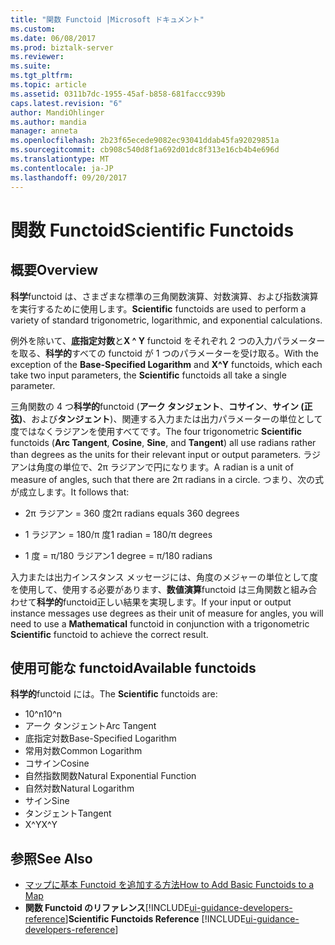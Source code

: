 ```yaml
---
title: "関数 Functoid |Microsoft ドキュメント"
ms.custom: 
ms.date: 06/08/2017
ms.prod: biztalk-server
ms.reviewer: 
ms.suite: 
ms.tgt_pltfrm: 
ms.topic: article
ms.assetid: 0311b7dc-1955-45af-b858-681faccc939b
caps.latest.revision: "6"
author: MandiOhlinger
ms.author: mandia
manager: anneta
ms.openlocfilehash: 2b23f65ecede9082ec93041ddab45fa92029851a
ms.sourcegitcommit: cb908c540d8f1a692d01dc8f313e16cb4b4e696d
ms.translationtype: MT
ms.contentlocale: ja-JP
ms.lasthandoff: 09/20/2017
---
```

# <a name="scientific-functoids"></a><span data-ttu-id="6b312-102">関数 Functoid</span><span class="sxs-lookup"><span data-stu-id="6b312-102">Scientific Functoids</span></span>

## <a name="overview"></a><span data-ttu-id="6b312-103">概要</span><span class="sxs-lookup"><span data-stu-id="6b312-103">Overview</span></span>
<span data-ttu-id="6b312-104">**科学**functoid は、さまざまな標準の三角関数演算、対数演算、および指数演算を実行するために使用します。</span><span class="sxs-lookup"><span data-stu-id="6b312-104">**Scientific** functoids are used to perform a variety of standard trigonometric, logarithmic, and exponential calculations.</span></span>  
  
 <span data-ttu-id="6b312-105">例外を除いて、**底指定対数**と**X ^ Y** functoid をそれぞれ 2 つの入力パラメーターを取る、**科学的**すべての functoid が 1 つのパラメーターを受け取る。</span><span class="sxs-lookup"><span data-stu-id="6b312-105">With the exception of the **Base-Specified Logarithm** and **X^Y** functoids, which each take two input parameters, the **Scientific** functoids all take a single parameter.</span></span>  
  
 <span data-ttu-id="6b312-106">三角関数の 4 つ**科学的**functoid (**アーク タンジェント**、**コサイン**、**サイン (正弦)**、および**タンジェント**)、関連する入力または出力パラメーターの単位として度ではなくラジアンを使用すべてです。</span><span class="sxs-lookup"><span data-stu-id="6b312-106">The four trigonometric **Scientific** functoids (**Arc Tangent**, **Cosine**, **Sine**, and **Tangent**) all use radians rather than degrees as the units for their relevant input or output parameters.</span></span> <span data-ttu-id="6b312-107">ラジアンは角度の単位で、2π ラジアンで円になります。</span><span class="sxs-lookup"><span data-stu-id="6b312-107">A radian is a unit of measure of angles, such that there are 2π radians in a circle.</span></span> <span data-ttu-id="6b312-108">つまり、次の式が成立します。</span><span class="sxs-lookup"><span data-stu-id="6b312-108">It follows that:</span></span>  
  
-   <span data-ttu-id="6b312-109">2π ラジアン = 360 度</span><span class="sxs-lookup"><span data-stu-id="6b312-109">2π radians equals 360 degrees</span></span>  
  
-   <span data-ttu-id="6b312-110">1 ラジアン = 180/π 度</span><span class="sxs-lookup"><span data-stu-id="6b312-110">1 radian = 180/π degrees</span></span>  
  
-   <span data-ttu-id="6b312-111">1 度 = π/180 ラジアン</span><span class="sxs-lookup"><span data-stu-id="6b312-111">1 degree = π/180 radians</span></span>  
  
 <span data-ttu-id="6b312-112">入力または出力インスタンス メッセージには、角度のメジャーの単位として度を使用して、使用する必要があります、**数値演算**functoid は三角関数と組み合わせて**科学的**functoid正しい結果を実現します。</span><span class="sxs-lookup"><span data-stu-id="6b312-112">If your input or output instance messages use degrees as their unit of measure for angles, you will need to use a **Mathematical** functoid in conjunction with a trigonometric **Scientific** functoid to achieve the correct result.</span></span>  

## <a name="available-functoids"></a><span data-ttu-id="6b312-113">使用可能な functoid</span><span class="sxs-lookup"><span data-stu-id="6b312-113">Available functoids</span></span>  
 <span data-ttu-id="6b312-114">**科学的**functoid には。</span><span class="sxs-lookup"><span data-stu-id="6b312-114">The **Scientific** functoids are:</span></span> 

* <span data-ttu-id="6b312-115">10^n</span><span class="sxs-lookup"><span data-stu-id="6b312-115">10^n</span></span>
* <span data-ttu-id="6b312-116">アーク タンジェント</span><span class="sxs-lookup"><span data-stu-id="6b312-116">Arc Tangent</span></span>
* <span data-ttu-id="6b312-117">底指定対数</span><span class="sxs-lookup"><span data-stu-id="6b312-117">Base-Specified Logarithm</span></span>
* <span data-ttu-id="6b312-118">常用対数</span><span class="sxs-lookup"><span data-stu-id="6b312-118">Common Logarithm</span></span>
* <span data-ttu-id="6b312-119">コサイン</span><span class="sxs-lookup"><span data-stu-id="6b312-119">Cosine</span></span>
* <span data-ttu-id="6b312-120">自然指数関数</span><span class="sxs-lookup"><span data-stu-id="6b312-120">Natural Exponential Function</span></span>
* <span data-ttu-id="6b312-121">自然対数</span><span class="sxs-lookup"><span data-stu-id="6b312-121">Natural Logarithm</span></span>
* <span data-ttu-id="6b312-122">サイン</span><span class="sxs-lookup"><span data-stu-id="6b312-122">Sine</span></span>
* <span data-ttu-id="6b312-123">タンジェント</span><span class="sxs-lookup"><span data-stu-id="6b312-123">Tangent</span></span>
* <span data-ttu-id="6b312-124">X^Y</span><span class="sxs-lookup"><span data-stu-id="6b312-124">X^Y</span></span>
  
## <a name="see-also"></a><span data-ttu-id="6b312-125">参照</span><span class="sxs-lookup"><span data-stu-id="6b312-125">See Also</span></span>  
-  [<span data-ttu-id="6b312-126">マップに基本 Functoid を追加する方法</span><span class="sxs-lookup"><span data-stu-id="6b312-126">How to Add Basic Functoids to a Map</span></span>](../core/how-to-add-basic-functoids-to-a-map.md)   
-  <span data-ttu-id="6b312-127">**関数 Functoid のリファレンス**[!INCLUDE[ui-guidance-developers-reference](../includes/ui-guidance-developers-reference.md)]</span><span class="sxs-lookup"><span data-stu-id="6b312-127">**Scientific Functoids Reference** [!INCLUDE[ui-guidance-developers-reference](../includes/ui-guidance-developers-reference.md)]</span></span>